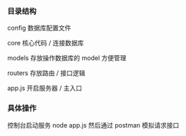 ### 目录结构

config 数据库配置文件

core 核心代码 / 连接数据库

models 存放操作数据库的 model 方便管理

routers 存放路由 / 接口逻辑

app.js 开启服务器 / 主入口

### 具体操作

控制台启动服务 node app.js 然后通过 postman 模拟请求接口
